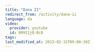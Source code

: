 ```yaml
---
title: "Dana II"
redirect_from: /activity/dana-ii
language: da
video:
  provider: youtube
  id: 009I1jQ-Bc8
tags:
last_modified_at: 2013-02-15T09:08:30Z
---
```




